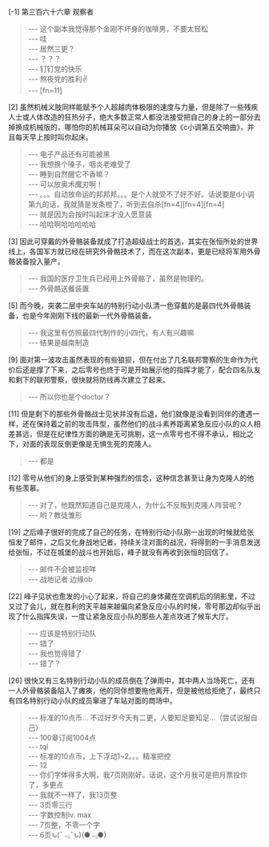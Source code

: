 
[-1] 第三百六十六章 观察者
>--- 这个副本我觉得那个金刚不坏身的咖啡男，不要太轻松<br>
>--- 哇<br>
>--- 居然三更？<br>
>--- ？？？<br>
>--- 钉钉党的快乐<br>
>--- 熬夜党的胜利✌<br>
>--- [fn=11]<br>

[2] 虽然机械义肢同样能赋予个人超越肉体极限的速度与力量，但是除了一些残疾人士或人体改造的狂热分子，绝大多数正常人都没法接受把自己的身上的一部分去掉换成机械版的，哪怕你的机械耳朵可以自动为你播放《c小调第五交响曲》，并且每天早上按时叫你起床。
>--- 电子产品还有可能被黑<br>
>--- 我想换个嗓子，咽炎老难受了<br>
>--- 睡到自然醒它不香嘛？<br>
>--- 可以放奥术魔刃啊！<br>
>--- 。。。自动放命运的邦邦邦。。。是个人就受不了好不好。话说要是d小调第九的话，我就猜是发条橙了，听到去自杀[fn=4][fn=4][fn=4]<br>
>--- 就是因为会按时叫起床才没人愿意装<br>
>--- 哈哈啊哈哈哈哈哈<br>

[3] 因此可穿戴的外骨骼装备就成了打造超级战士的首选，其实在张恒所处的世界线上，各国军方就已经在研究外骨骼技术了，而在这次副本，更是已经将军用外骨骼装备投入量产。
>--- 我国的医疗卫生兵已经用上外骨骼了，虽然是物理的。<br>
>--- 外骨骼送餐装置<br>

[5] 而今晚，突袭二层中央车站的特别行动小队清一色穿戴的是最四代外骨骼装备，也是今年刚刚下线的最新一代外骨骼装备。
>--- 我这里有仿照最四代制作的小四代，有人有兴趣嘛<br>
>--- 结果是越南制造<br>

[9] 面对第一波攻击虽然表现的有些狼狈，但在付出了几名联邦警察的生命作为代价后还是撑了下来，之后零号也终于可是开始展示他的指挥才能了，配合四名队友和剩下的联邦警察，很快就将防线再次建立了起来。
>--- 所以你也是个doctor？<br>

[11] 但是剩下的那些外骨骼战士见状并没有后退，他们就像是没看到同伴的遭遇一样，还在保持着之前的攻击阵型，虽然他们的战斗素养距离紧急反应小队的众人相差甚远，但是在纪律性方面的确是无可挑剔，这一点零号也不得不承认，相比之下，对面的表现反倒更像是无惧生死的克隆人。
>--- 都是<br>

[12] 零号从他们的身上感受到某种强烈的信念，这种信念甚至让身为克隆人的他有些羡慕。
>--- 对了，他既然知道自己是克隆人，为什么不反叛到克隆人阵营呢？<br>
>--- 哟？教徒雏形<br>

[19] 之后峰子很好的完成了自己的任务，在特别行动小队刚一出现的时候就给张恒发了邮件，之后又化身战地记者，持续关注对面的战况，将得到的一手消息发送给张恒，不过在城堡的战斗也开始后，峰子就没有再收到张恒的回信了。
>--- 邮件不会被监视咩<br>
>--- 战地记者 边缘ob<br>

[22] 峰子见状也愈发的小心了起来，将自己的身体藏在空调机后的阴影里，不过又过了会儿，就在胜利的天平越来越偏向紧急反应小队的时候，零号那边却似乎出现了什么指挥失误，一度让紧急反应小队的那些人差点攻进了候车大厅。
>--- 应该是特别行动队<br>
>--- 错了<br>
>--- 我也觉得错了<br>
>--- 错了？<br>

[26] 很快又有三名特别行动小队的成员倒在了弹雨中，其中两人当场死亡，还有一人外骨骼装备陷入了瘫痪，他的同伴想要拖他离开，但是被他给拒绝了，最终只有四名特别行动小队的成员窜进了车站对面的商场中。
>--- 标准的10点币... 不过好歹今天有二更，人要知足要知足...（尝试说服自己）<br>
>--- 100章订阅1004点<br>
>--- tql<br>
>--- 标准的10点币，上下浮动1~2。。。精准把控<br>
>--- 12<br>
>--- 你们字体得多大啊，我7页刚刚好。话说，这个月我可是把月票投你了，多更点<br>
>--- 我就不一样了，我13页整<br>
>--- 3页零三行<br>
>--- 字数控制lv. max<br>
>--- 7页整，不零一个字<br>
>--- 6页ԅ(¯﹃¯ԅ)(●﹃●)<br>
